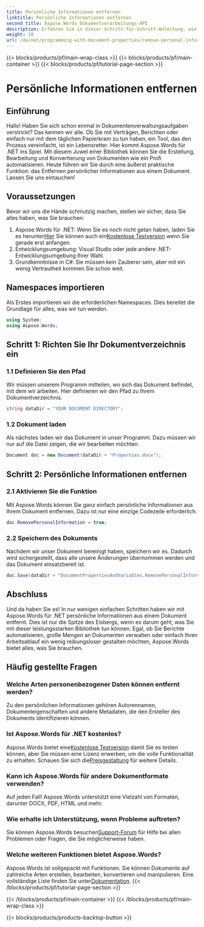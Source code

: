 ```yaml
---
title: Persönliche Informationen entfernen
linktitle: Persönliche Informationen entfernen
second_title: Aspose.Words Dokumentverarbeitungs-API
description: Erfahren Sie in dieser Schritt-für-Schritt-Anleitung, wie Sie mit Aspose.Words für .NET persönliche Informationen aus Dokumenten entfernen. Vereinfachen Sie die Dokumentenverwaltung.
weight: 10
url: /de/net/programming-with-document-properties/remove-personal-information/
---
```


{{< blocks/products/pf/main-wrap-class >}}
{{< blocks/products/pf/main-container >}}
{{< blocks/products/pf/tutorial-page-section >}}

# Persönliche Informationen entfernen

## Einführung

Hallo! Haben Sie sich schon einmal in Dokumentenverwaltungsaufgaben verstrickt? Das kennen wir alle. Ob Sie mit Verträgen, Berichten oder einfach nur mit dem täglichen Papierkram zu tun haben, ein Tool, das den Prozess vereinfacht, ist ein Lebensretter. Hier kommt Aspose.Words für .NET ins Spiel. Mit diesem Juwel einer Bibliothek können Sie die Erstellung, Bearbeitung und Konvertierung von Dokumenten wie ein Profi automatisieren. Heute führen wir Sie durch eine äußerst praktische Funktion: das Entfernen persönlicher Informationen aus einem Dokument. Lassen Sie uns eintauchen!

## Voraussetzungen

Bevor wir uns die Hände schmutzig machen, stellen wir sicher, dass Sie alles haben, was Sie brauchen:

1.  Aspose.Words für .NET: Wenn Sie es noch nicht getan haben, laden Sie es herunter[Hier](https://releases.aspose.com/words/net/) Sie können auch ein[Kostenlose Testversion](https://releases.aspose.com/) wenn Sie gerade erst anfangen.
2. Entwicklungsumgebung: Visual Studio oder jede andere .NET-Entwicklungsumgebung Ihrer Wahl.
3. Grundkenntnisse in C#: Sie müssen kein Zauberer sein, aber mit ein wenig Vertrautheit kommen Sie schon weit.

## Namespaces importieren

Als Erstes importieren wir die erforderlichen Namespaces. Dies bereitet die Grundlage für alles, was wir tun werden.

```csharp
using System;
using Aspose.Words;
```

## Schritt 1: Richten Sie Ihr Dokumentverzeichnis ein

### 1.1 Definieren Sie den Pfad

Wir müssen unserem Programm mitteilen, wo sich das Dokument befindet, mit dem wir arbeiten. Hier definieren wir den Pfad zu Ihrem Dokumentverzeichnis.

```csharp
string dataDir = "YOUR DOCUMENT DIRECTORY";
```

### 1.2 Dokument laden

Als nächstes laden wir das Dokument in unser Programm. Dazu müssen wir nur auf die Datei zeigen, die wir bearbeiten möchten.

```csharp
Document doc = new Document(dataDir + "Properties.docx");
```

## Schritt 2: Persönliche Informationen entfernen

### 2.1 Aktivieren Sie die Funktion

Mit Aspose.Words können Sie ganz einfach persönliche Informationen aus Ihrem Dokument entfernen. Dazu ist nur eine einzige Codezeile erforderlich.

```csharp
doc.RemovePersonalInformation = true;
```

### 2.2 Speichern des Dokuments

Nachdem wir unser Dokument bereinigt haben, speichern wir es. Dadurch wird sichergestellt, dass alle unsere Änderungen übernommen werden und das Dokument einsatzbereit ist.

```csharp
doc.Save(dataDir + "DocumentPropertiesAndVariables.RemovePersonalInformation.docx");
```

## Abschluss

Und da haben Sie es! In nur wenigen einfachen Schritten haben wir mit Aspose.Words für .NET persönliche Informationen aus einem Dokument entfernt. Dies ist nur die Spitze des Eisbergs, wenn es darum geht, was Sie mit dieser leistungsstarken Bibliothek tun können. Egal, ob Sie Berichte automatisieren, große Mengen an Dokumenten verwalten oder einfach Ihren Arbeitsablauf ein wenig reibungsloser gestalten möchten, Aspose.Words bietet alles, was Sie brauchen.

## Häufig gestellte Fragen

### Welche Arten personenbezogener Daten können entfernt werden?

Zu den persönlichen Informationen gehören Autorennamen, Dokumenteigenschaften und andere Metadaten, die den Ersteller des Dokuments identifizieren können.

### Ist Aspose.Words für .NET kostenlos?

 Aspose.Words bietet eine[Kostenlose Testversion](https://releases.aspose.com/) damit Sie es testen können, aber Sie müssen eine Lizenz erwerben, um die volle Funktionalität zu erhalten. Schauen Sie sich die[Preisgestaltung](https://purchase.aspose.com/buy) für weitere Details.

### Kann ich Aspose.Words für andere Dokumentformate verwenden?

Auf jeden Fall! Aspose.Words unterstützt eine Vielzahl von Formaten, darunter DOCX, PDF, HTML und mehr. 

### Wie erhalte ich Unterstützung, wenn Probleme auftreten?

 Sie können Aspose.Words besuchen[Support-Forum](https://forum.aspose.com/c/words/8) für Hilfe bei allen Problemen oder Fragen, die Sie möglicherweise haben.

### Welche weiteren Funktionen bietet Aspose.Words?

Aspose.Words ist vollgepackt mit Funktionen. Sie können Dokumente auf zahlreiche Arten erstellen, bearbeiten, konvertieren und manipulieren. Eine vollständige Liste finden Sie unter[Dokumentation](https://reference.aspose.com/words/net/).
{{< /blocks/products/pf/tutorial-page-section >}}

{{< /blocks/products/pf/main-container >}}
{{< /blocks/products/pf/main-wrap-class >}}

{{< blocks/products/products-backtop-button >}}
